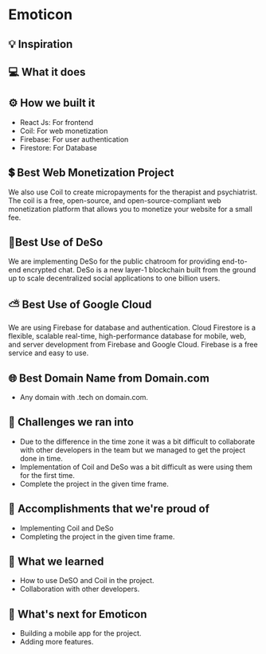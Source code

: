# Emoticon

## 💡 Inspiration

## 💻 What it does

## ⚙️ How we built it

- React Js: For frontend
- Coil: For web monetization
- Firebase: For user authentication
- Firestore: For Database

## 💲 Best Web Monetization Project

We also use Coil to create micropayments for the therapist and psychiatrist. The coil is a free, open-source, and open-source-compliant web monetization platform that allows you to monetize your website for a small fee.

## 🤝Best Use of DeSo

We are implementing DeSo for the public chatroom for providing end-to-end encrypted chat. DeSo is a new layer-1 blockchain built from the ground up to scale decentralized social applications to one billion users.

## ⛅ Best Use of Google Cloud

We are using Firebase for database and authentication. Cloud Firestore is a flexible, scalable real-time, high-performance database for mobile, web, and server development from Firebase and Google Cloud. Firebase is a free service and easy to use.

## 🌐 Best Domain Name from Domain.com

- Any domain with .tech on domain.com.

## 🧠 Challenges we ran into

- Due to the difference in the time zone it was a bit difficult to collaborate with other developers in the team but we managed to get the project done in time.
- Implementation of Coil and DeSo was a bit difficult as were using them for the first time.
- Complete the project in the given time frame.

## 🏅 Accomplishments that we're proud of

- Implementing Coil and DeSo
- Completing the project in the given time frame.

## 📖 What we learned

- How to use DeSO and Coil in the project.
- Collaboration with other developers.

## 🚀 What's next for Emoticon

- Building a mobile app for the project.
- Adding more features.
